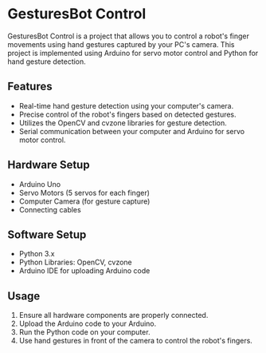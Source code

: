 # GesturesBot Control
GesturesBot Control is a project that allows you to control a robot's finger movements using hand gestures captured by your PC's camera. This project is implemented using Arduino for servo motor control and Python for hand gesture detection.

## Features

- Real-time hand gesture detection using your computer's camera.
- Precise control of the robot's fingers based on detected gestures.
- Utilizes the OpenCV and cvzone libraries for gesture detection.
- Serial communication between your computer and Arduino for servo motor control.

## Hardware Setup

- Arduino Uno 
- Servo Motors (5 servos for each finger)
- Computer Camera (for gesture capture)
- Connecting cables

## Software Setup

- Python 3.x
- Python Libraries: OpenCV, cvzone
- Arduino IDE for uploading Arduino code

## Usage

1. Ensure all hardware components are properly connected.
2. Upload the Arduino code to your Arduino.
3. Run the Python code on your computer.
4. Use hand gestures in front of the camera to control the robot's fingers.



